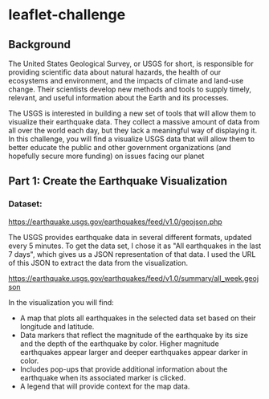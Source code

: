 # leaflet-challenge
## Background

The United States Geological Survey, or USGS for short, is responsible for providing scientific data about natural hazards, the health of our ecosystems and environment, and the impacts of climate and land-use change. Their scientists develop new methods and tools to supply timely, relevant, and useful information about the Earth and its processes.

The USGS is interested in building a new set of tools that will allow them to visualize their earthquake data. They collect a massive amount of data from all over the world each day, but they lack a meaningful way of displaying it. In this challenge, you will find a  visualize USGS data that will allow them to better educate the public and other government organizations (and hopefully secure more funding) on issues facing our planet

## Part 1: Create the Earthquake Visualization

### Dataset:
https://earthquake.usgs.gov/earthquakes/feed/v1.0/geojson.php

The USGS provides earthquake data in several different formats, updated every 5 minutes. To get the data set, I chose it as "All earthquakes in the last 7 days", which gives us a JSON representation of that data. I used the URL of this JSON to extract the data from the visualization.

https://earthquake.usgs.gov/earthquakes/feed/v1.0/summary/all_week.geojson

In the visualization you will find:

- A map that plots all earthquakes in the selected data set based on their longitude and latitude.
- Data markers that reflect the magnitude of the earthquake by its size and the depth of the earthquake by color. Higher magnitude earthquakes appear larger and deeper earthquakes appear darker in color.
- Includes pop-ups that provide additional information about the earthquake when its associated marker is clicked.
- A legend that will provide context for the map data.
